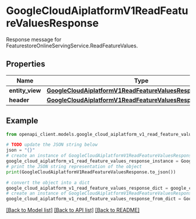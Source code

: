 # GoogleCloudAiplatformV1ReadFeatureValuesResponse

Response message for FeaturestoreOnlineServingService.ReadFeatureValues.

## Properties

Name | Type | Description | Notes
------------ | ------------- | ------------- | -------------
**entity_view** | [**GoogleCloudAiplatformV1ReadFeatureValuesResponseEntityView**](GoogleCloudAiplatformV1ReadFeatureValuesResponseEntityView.md) |  | [optional] 
**header** | [**GoogleCloudAiplatformV1ReadFeatureValuesResponseHeader**](GoogleCloudAiplatformV1ReadFeatureValuesResponseHeader.md) |  | [optional] 

## Example

```python
from openapi_client.models.google_cloud_aiplatform_v1_read_feature_values_response import GoogleCloudAiplatformV1ReadFeatureValuesResponse

# TODO update the JSON string below
json = "{}"
# create an instance of GoogleCloudAiplatformV1ReadFeatureValuesResponse from a JSON string
google_cloud_aiplatform_v1_read_feature_values_response_instance = GoogleCloudAiplatformV1ReadFeatureValuesResponse.from_json(json)
# print the JSON string representation of the object
print(GoogleCloudAiplatformV1ReadFeatureValuesResponse.to_json())

# convert the object into a dict
google_cloud_aiplatform_v1_read_feature_values_response_dict = google_cloud_aiplatform_v1_read_feature_values_response_instance.to_dict()
# create an instance of GoogleCloudAiplatformV1ReadFeatureValuesResponse from a dict
google_cloud_aiplatform_v1_read_feature_values_response_from_dict = GoogleCloudAiplatformV1ReadFeatureValuesResponse.from_dict(google_cloud_aiplatform_v1_read_feature_values_response_dict)
```
[[Back to Model list]](../README.md#documentation-for-models) [[Back to API list]](../README.md#documentation-for-api-endpoints) [[Back to README]](../README.md)


